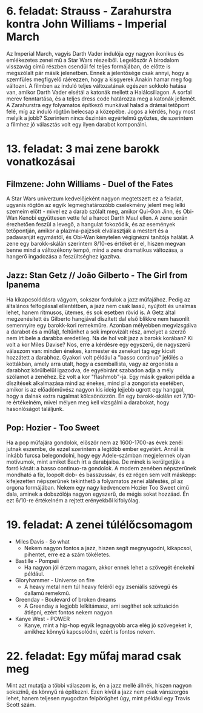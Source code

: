 # 6. feladat: Strauss - Zarahurstra kontra John Williams - Imperial March
Az Imperial March, vagyis Darth Vader indulója egy nagyon ikonikus és emlékezetes zenei mű a Star Wars részeiből. Legelőször A birodalom visszavág című részben csendül fel teljes formájában, de előtte is megszólalt pár másik jelenetben. Ennek a jelentősége csak annyi, hogy a szemfüles megfigyelő ráérezzen, hogy a kisgyerek Anakin hamar meg fog változni. A filmben az induló teljes változatának egészen sokkoló hatása van, amikor Darth Vader elsétál a katonák mellett a Halálcsillagon. A sorfal merev fenntartása, és a teljes dress code határozza meg a katonák jellemét.
A Zarahurstra egy folyamatos építkező munkával halad a drámai tetőpont felé, míg az induló rögtön belecsap a közepébe. Jogos a kérdés, hogy most melyik a jobb? Szerintem nincs őszintén egyértelmű győztes, de szerintem a filmhez jó választás volt egy ilyen darabot komponálni.
# 13. feladat: 3 mai zene barokk vonatkozásai
## Filmzene: John Williams - Duel of the Fates
A Star Wars univerzum kedvelőjeként nagyon megtetszett ez a feladat, ugyanis rögtön az egyik legmeghatározóbb cselekmény jelent meg lelki szemeim előtt - mivel ez a darab szólalt meg, amikor Qui-Gon Jinn, és Obi-Wan Kenobi együttesen vette fel a harcot Darth Maul ellen. A zene során érezhetően feszül a levegő, a hangulat fokozódik, és az események tetőpontján, amikor a plazma-pajzsok elválasztják a mestert és a padawanját egymástól, és Obi-Wan kénytelen végignézni tanítója halálát. A zene egy barokk-skálán szerintem 8/10-es értéket ér el, hiszen megvan benne mind a változékony tempó, mind a zene dramatikus változása, a hangerő ingadozása a feszültséghez igazítva.
## Jazz: Stan Getz // João Gilberto - The Girl from Ipanema
Ha kikapcsolódásra vágyom, sokszor fordulok a jazz műfajához. Pedig az általános felfogással ellentétben, a jazz nem csak lassú, nyújtott és unalmas lehet, hanem ritmusos, ütemes, és sok esetben rövid is. A Getz által megzenésített és Gilberto hangjával díszített dal első blikkre nem hasonlít semennyire egy barokk-kori remekműre. Azonban mélyebben megvizsgálva a darabot és a műfajt, feltűnhet a sok improvizált rész, amelyet a szerző nem írt bele a darabba eredetileg. Na de hol volt jazz a barokk korában? Ki volt a kor Miles Davise? Nos, erre a kérdésre egy egyszerű, de nagyszerű válaszom van: minden énekes, karmester és zenekari tag egy kicsit hozzátett a darabhoz. Gyakori volt például a "basso continuo" jelölés a kottákban, amely arra utalt, hogy a csemballista, vagy az orgonista a darabhoz körülbelül igazodva, de egyébiránt szabadon adja a mély szólamot a zenéhez. Ez volt a kor "flashmob"-ja. Egy másik gyakori példa a díszítések alkalmazása mind az énekes, mind pl a zongorista esetében, amikor is az előadóművész nagyon kis ideig lejjebb ugrott egy hanggal, hogy a dalnak extra rugalmat kölcsönözzön. Én egy barokk-skálán ezt 7/10-re értékelném, mivel mélyen meg kell vizsgálni a darabokat, hogy hasonlóságot találjunk.
## Pop: Hozier - Too Sweet
Ha a pop műfajára gondolok, először nem az 1600-1700-as évek zenéi jutnak eszembe, de ezzel szerintem a legtöbb ember egyetért. Annál is inkább furcsa belegondolni, hogy egy Adele-számban megjelennek olyan motívumok, mint amiket Bach írt a darabjaiba. De minek is kerülgetjük a forró kását: a basso continuo-ra gondolok. A modern zenében népszerűnek mondható a fix, loopolt dob- és basszussáv, és ez régen sem volt másképp: kifejezetten népszerűnek tekinthető a folyamatos zenei aláfestés, pl az orgona formájában.
Nekem egy nagy kedvencem Hozier Too Sweet című dala, aminek a dobszólója nagyon egyszerű, de mégis sokat hozzáad. Én ezt 6/10-re értékelném a rejtett erényekből kifolyólag.
# 19. feladat: A zenei túlélőcsomagom
- Miles Davis - So what
	- Nekem nagyon fontos a jazz, hiszen segít megnyugodni, kikapcsol, pihentet, erre ez a szám tökéletes.
- Bastille - Pompeii
	- Ha nagyon jól érzem magam, akkor ennek lehet a szövegét énekelni például.
- Gloryhammer - Universe on fire
	- A heavy metal nem túl heavy feléről egy zseniális szövegű és dallamú remekmű.
- Greenday - Boulevard of broken dreams
	- A Greenday a legjobb lelkitámasz, ami segíthet sok szituáción átlépni, ezért fontos nekem nagyon
- Kanye West - POWER
	- Kanye, mint a hip-hop egyik legnagyobb arca elég jó szövegeket ír, amikhez könnyű kapcsolódni, ezért is fontos nekem.
# 22. feladat: Egy műfaj marad csak meg
Mint azt mutatja a többi válaszom is, én a jazz mellé állnék, hiszen nagyon sokszínű, és könnyű rá építkezni. Ezen kívül a jazz nem csak vánszorgós lehet, hanem teljesen nyugodtan felpöröghet úgy, mint például egy Travis Scott szám.